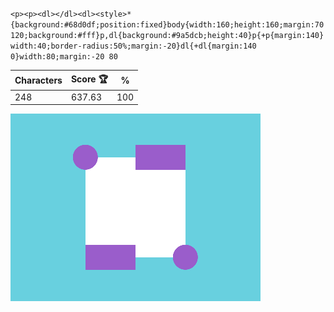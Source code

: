`<p><p><dl></dl><dl><style>*{background:#68d0df;position:fixed}body{width:160;height:160;margin:70 120;background:#fff}p,dl{background:#9a5dcb;height:40}p{+p{margin:140}width:40;border-radius:50%;margin:-20}dl{+dl{margin:140 0}width:80;margin:-20 80`

| Characters | Score 🏆 | %   |
| ---------- | -------- | --- |
| 248        | 637.63   | 100 |

![](/2025/Apr2025/23/20250423.png)
